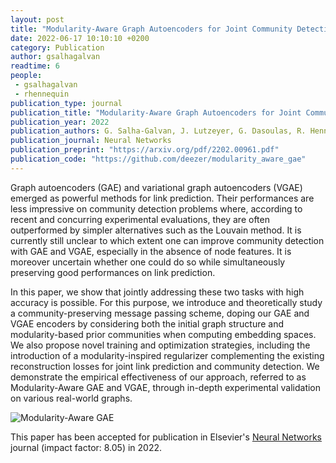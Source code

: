 ```yaml
---
layout: post
title: "Modularity-Aware Graph Autoencoders for Joint Community Detection and Link Prediction"
date: 2022-06-17 10:10:10 +0200
category: Publication
author: gsalhagalvan
readtime: 6
people:
 - gsalhagalvan
 - rhennequin
publication_type: journal
publication_title: "Modularity-Aware Graph Autoencoders for Joint Community Detection and Link Prediction"
publication_year: 2022
publication_authors: G. Salha-Galvan, J. Lutzeyer, G. Dasoulas, R. Hennequin, M. Vazirgiannis
publication_journal: Neural Networks
publication_preprint: "https://arxiv.org/pdf/2202.00961.pdf"
publication_code: "https://github.com/deezer/modularity_aware_gae"
---
```


Graph autoencoders (GAE) and variational graph autoencoders (VGAE) emerged as powerful methods for link prediction. Their performances are less impressive on community detection problems where, according to recent and concurring experimental evaluations, they are often outperformed by simpler alternatives such as the Louvain method. It is currently still unclear to which extent one can improve community detection with GAE and VGAE, especially in the absence of node features. It is moreover uncertain whether one could do so while simultaneously preserving good performances on link prediction. 

In this paper, we show that jointly addressing these two tasks with high accuracy is possible. For this purpose, we introduce and theoretically study a community-preserving message passing scheme, doping our GAE and VGAE encoders by considering both the initial graph structure and modularity-based prior communities when computing embedding spaces. We also propose novel training and optimization strategies, including the introduction of a modularity-inspired regularizer complementing the existing reconstruction losses for joint link prediction and community detection. 
We demonstrate the empirical effectiveness of our approach, referred to as Modularity-Aware GAE and VGAE, through in-depth experimental validation on various real-world graphs.

<div class="publication-illustration">
    <img
        src="{{ '/static/images/publis/salhagalvan22neunet/modawaregae.png' | prepend: site.url }}"
        alt="Modularity-Aware GAE"/>
</div>

This paper has been accepted for publication in Elsevier's [Neural Networks](https://www.journals.elsevier.com/neural-networks) journal (impact factor: 8.05) in 2022.
